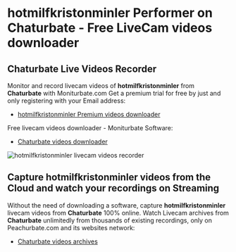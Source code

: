 # hotmilfkristonminler Performer on Chaturbate - Free LiveCam videos downloader

## Chaturbate Live Videos Recorder

Monitor and record livecam videos of **hotmilfkristonminler** from **Chaturbate** with Moniturbate.com
Get a premium trial for free by just and only registering with your Email address:
* [hotmilfkristonminler Premium videos downloader](https://moniturbate.com/request-demo-licence-key.html)

Free livecam videos downloader - Moniturbate Software:
* [Chaturbate videos downloader](https://moniturbate.com/moniturbate-download-software.html)

![hotmilfkristonminler livecam videos recorder](https://peachurnet.com/templates/moniturbate-software.png)


## Capture hotmilfkristonminler videos from the Cloud and watch your recordings on Streaming

Without the need of downloading a software, capture **hotmilfkristonminler** livecam videos from **Chaturbate** 100% online.
Watch Livecam archives from **Chaturbate** unlimitedly from thousands of existing recordings, only on Peachurbate.com and its websites network:
* [Chaturbate videos archives](https://peachurnet.com/)